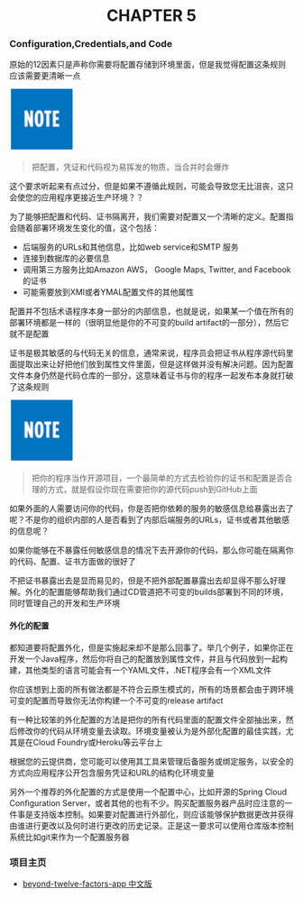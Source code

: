# <center>CHAPTER 5</center>

### Configuration,Credentials,and Code

原始的12因素只是声称你需要将配置存储到环境里面，但是我觉得配置这条规则应该需要更清晰一点

![](assets/markdown-img-paste-20210218161338145.png)
>把配置，凭证和代码视为易挥发的物质，当合并时会爆炸

这个要求听起来有点过分，但是如果不遵循此规则，可能会导致您无比沮丧，这只会使您的应用程序更接近生产环境？？

为了能够把配置和代码、证书隔离开，我们需要对配置又一个清晰的定义。配置指会随着部署环境发生变化的值，这个包括：

* 后端服务的URLs和其他信息，比如web service和SMTP 服务
* 连接到数据库的必要信息
* 调用第三方服务比如Amazon AWS， Google Maps, Twitter, and Facebook的证书
* 可能需要放到XMl或者YMAL配置文件的其他属性

配置并不包括术语程序本身一部分的内部信息，也就是说，如果某一个值在所有的部署环境都是一样的（很明显他是你的不可变的build artifact的一部分），然后它就不是配置

证书是极其敏感的与代码无关的信息，通常来说，程序员会把证书从程序源代码里面提取出来让好把他们放到属性文件里面，但是这样做并没有解决问题。因为配置文件本身仍然是代码仓库的一部分，这意味着证书与你的程序一起发布本身就打破了这条规则


 ![](assets/markdown-img-paste-20210218161341913.png)
>把你的程序当作开源项目，一个最简单的方式去检验你的证书和配置是否合理的方式，就是假设你现在需要把你的源代码push到GitHub上面

如果外面的人需要访问你的代码，你是否把你依赖的服务的敏感信息给暴露出去了呢？不是你的组织内部的人是否看到了内部后端服务的URLs，证书或者其他敏感的信息呢？

如果你能够在不暴露任何敏感信息的情况下去开源你的代码，那么你可能在隔离你的代码、配置、证书方面做的很好了

不把证书暴露出去是显而易见的，但是不把外部配置暴露出去却显得不那么好理解。外化的配置能够帮助我们通过CD管道把不可变的builds部署到不同的环境，同时管理自己的开发和生产环境

#### 外化的配置

都知道要将配置外化，但是实施起来却不是那么回事了。举几个例子，如果你正在开发一个Java程序，然后你将自己的配置放到属性文件，并且与代码放到一起构建，其他类型的语言可能会有一个YAML文件，.NET程序会有一个XML文件

你应该想到上面的所有做法都是不符合云原生模式的，所有的场景都会由于跨环境可变的配置而导致你无法你构建一个不可变的release artifact

有一种比较笨的外化配置的方法是把你的所有代码里面的配置文件全部抽出来，然后修改你的代码从环境变量去读取。环境变量被认为是外部化配置的最佳实践，尤其是在Cloud Foundry或Heroku等云平台上

根据您的云提供商，您可能可以使用其工具来管理后备服务或绑定服务，以安全的方式向应用程序公开包含服务凭证和URL的结构化环境变量


另外一个推荐的外化配置的方式是使用一个配置中心，比如开源的Spring Cloud Configuration Server，或者其他的也有不少。购买配置服务器产品时应注意的一件事是支持版本控制。如果要对配置进行外部化，则应该能够保护数据更改并获得由谁进行更改以及何时进行更改的历史记录。正是这一要求可以使用仓库版本控制系统比如git来作为一个配置服务器

### 项目主页
* [beyond-twelve-factors-app 中文版](../README.md)
